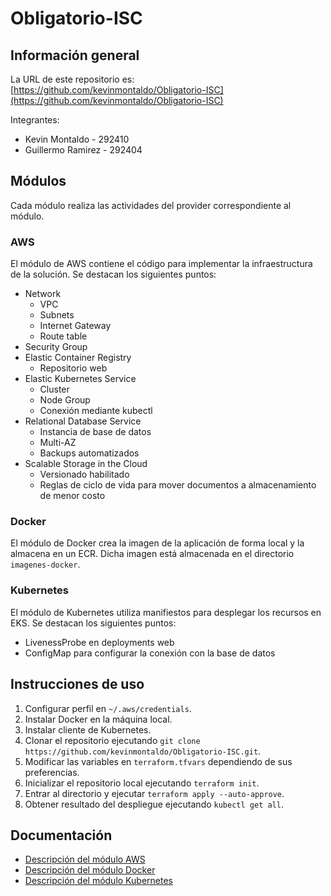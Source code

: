 # Obligatorio-ISC

## Información general

La URL de este repositorio es: [https://github.com/kevinmontaldo/Obligatorio-ISC](https://github.com/kevinmontaldo/Obligatorio-ISC)

Integrantes:

- Kevin Montaldo - 292410
- Guillermo Ramirez - 292404

## Módulos

Cada módulo realiza las actividades del provider correspondiente al módulo.

### AWS

El módulo de AWS contiene el código para implementar la infraestructura de la solución.
Se destacan los siguientes puntos:

- Network
  - VPC
  - Subnets
  - Internet Gateway
  - Route table
- Security Group
- Elastic Container Registry
  - Repositorio web
- Elastic Kubernetes Service
  - Cluster
  - Node Group
  - Conexión mediante kubectl
- Relational Database Service
  - Instancia de base de datos
  - Multi-AZ
  - Backups automatizados
- Scalable Storage in the Cloud
  - Versionado habilitado
  - Reglas de ciclo de vida para mover documentos a almacenamiento de menor costo

### Docker

El módulo de Docker crea la imagen de la aplicación de forma local y la almacena en un ECR.
Dicha imagen está almacenada en el directorio `imagenes-docker`.

### Kubernetes

El módulo de Kubernetes utiliza manifiestos para desplegar los recursos en EKS.
Se destacan los siguientes puntos:

- LivenessProbe en deployments web
- ConfigMap para configurar la conexión con la base de datos

## Instrucciones de uso

1. Configurar perfil en `~/.aws/credentials`.
2. Instalar Docker en la máquina local.
3. Instalar cliente de Kubernetes.
4. Clonar el repositorio ejecutando `git clone https://github.com/kevinmontaldo/Obligatorio-ISC.git`.
5. Modificar las variables en `terraform.tfvars` dependiendo de sus preferencias.
6. Inicializar el repositorio local ejecutando `terraform init`.
7. Entrar al directorio y ejecutar `terraform apply --auto-approve`.
8. Obtener resultado del despliegue ejecutando `kubectl get all`.

## Documentación

- [Descripción del módulo AWS](modules/aws/README.md)
- [Descripción del módulo Docker](modules/docker/README.md)
- [Descripción del módulo Kubernetes](modules/kubernetes/README.md)
